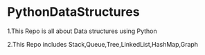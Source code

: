 # PythonDataStructures
1.This Repo is all about Data structures using Python


2.This Repo includes Stack,Queue,Tree,LinkedList,HashMap,Graph
